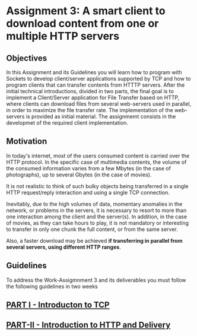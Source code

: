 # Assignment 3: A smart client to download content from one or multiple HTTP servers

## Objectives

In this Assignment and its Guidelines you will learn how to program with Sockets to develop client/server applications supported by TCP and how to program clients that can transfer contents from HTTTP servers. After the initial technical introductions, divided in two parts, the final goal is to implement a Client/Server application for File Transfer based on HTTP, where clients can download files from several web-servers used in parallel, in order to maximize the file transfer rate. 
The implementation of the web-servers is provided as initial material. The assignmemt consists in the developmet of the required client implementation.

## Motivation

In today's internet, most of the users consumed content is carried over the HTTP protocol. In the specific case of multimedia contents, the volume of the consumed information varies from a few Mbytes (in the case of photographs), up to several Gbytes (in the case of movies).

It is not realistic to think of such bulky objects being transferred in a single HTTP request/reply interaction and using a single TCP connection. 

Inevitably, due to the high volumes of data, momentary anomalies in the network, or problems in the servers, it is necessary to resort to more than one interaction among the client and the server(s). In addition, in the case of movies, as they can take hours to play, it is not mandatory or interesting to transfer in only one chunk the full content, or from the same server. 

Also, a faster download may be achieved **if transferring in parallel from several servers, using different HTTP ranges**.

## Guidelines

To address the Work-Assigmnment 3 and its deliverables you must follow the following guidelines in two weeks

## [PART I - Introducton to TCP](./PART-1.md)

## [PART-II - Introduction to HTTP and Delivery](./PART-2.md)

